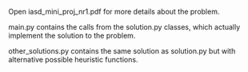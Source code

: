 Open iasd_mini_proj_nr1.pdf for more details about the problem.

main.py contains the calls from the solution.py classes, which actually implement the solution to the problem.

other_solutions.py contains the same solution as solution.py but with alternative possible heuristic functions.